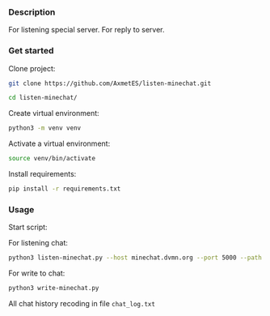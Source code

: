 ### Description

For listening special server.
For reply to server.

### Get started

Clone project:
```bash
git clone https://github.com/AxmetES/listen-minechat.git
```
```bash 
cd listen-minechat/
```
Create virtual environment:
```bash
python3 -m venv venv
```
Activate a virtual environment:
```bash
source venv/bin/activate
```
Install requirements:
```bash
pip install -r requirements.txt
```
### Usage
Start script:

For listening chat:
```bash
python3 listen-minechat.py --host minechat.dvmn.org --port 5000 --path chat_log.txt
```
For write to chat:
```bash
python3 write-minechat.py
```
All chat history recoding in file ```chat_log.txt```
